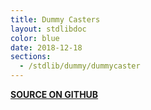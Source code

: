 ```yaml
---
title: Dummy Casters
layout: stdlibdoc
color: blue
date: 2018-12-18
sections:
  - /stdlib/dummy/dummycaster
---
```


**[SOURCE ON GITHUB](https://github.com/wurstscript/WurstStdlib2/blob/master/wurst/dummy/DummyCaster.wurst)**
